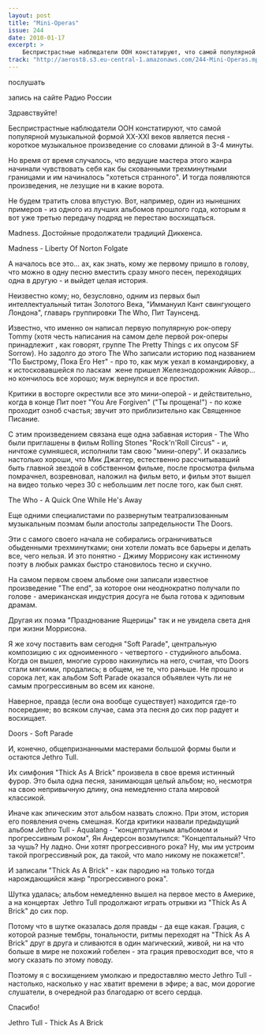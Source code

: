```yaml
---
layout: post
title: "Mini-Operas"
issue: 244
date: 2010-01-17
excerpt: >
    Беспристрастные наблюдатели ООН констатируют, что самой популярной музыкальной формой XX-XXI веков является песня - короткое музыкальное произведение со словами длиной в 3-4 минуты.
track: "http://aerost8.s3.eu-central-1.amazonaws.com/244-Mini-Operas.mp3"
---
```


послушать

запись на сайте Радио России

Здравствуйте!

Беспристрастные наблюдатели ООН констатируют, что самой популярной музыкальной формой XX-XXI веков является песня - короткое музыкальное произведение со словами длиной в 3-4 минуты.

Но время от время случалось, что ведущие мастера этого жанра начинали чувствовать себя как бы скованными трехминутными границами и им начиналось "хотеться странного". И тогда появляются произведения, не лезущие ни в какие ворота.

Не будем тратить слова впустую. Вот, например, один из нынешних примеров - из одного из лучших альбомов прошлого года, которым я вот уже третью передачу подряд не перестаю восхищаться.

Madness. Достойные продолжатели традиций Диккенса.

Madness - Liberty Of Norton Folgate

А началось все это... ах, как знать, кому же первому пришло в голову, что можно в одну песню вместить сразу много песен, переходящих одна в другую - и выйдет целая история.

Неизвестно кому; но, безусловно, одним из первых был интеллектуальный титан Золотого Века, "Иммануил Кант свингующего Лондона", главарь группировки The Who, Пит Таунсенд.

Известно, что именно он написал первую популярную рок-оперу Tommy (хотя честь написания на самом деле первой рок-оперы принадлежит , как говорят, группе The Pretty Things с их опусом SF Sorrow). Но задолго до этого The Who записали историю под названием "По Быстрому, Пока Его Нет" - про то, как муж уехал в командировку, а к истосковавшейся по ласкам  жене пришел Железнодорожник Айвор... но кончилось все хорошо; муж вернулся и все простил.

Критики в восторге окрестили все это мини-оперой - и действительно, когда в конце Пит поет "You Are Forgiven" ("Ты прощена!") - по коже проходит озноб счастья; звучит это приблизительно как Священное Писание.

С этим произведением связана еще одна забавная история - The Who были приглашены в фильм Rolling Stones "Rock'n'Roll Circus" - и, ничтоже сумняшеся, исполнили там свою "мини-оперу". И оказались настолько хороши, что Мик Джаггер, естественно рассчитывавший быть главной звездой в собственном фильме, после просмотра фильма помрачнел, возревновал, наложил на фильм вето, и фильм этот вышел на видео только через 30 с небольшим лет после того, как был снят.

The Who - A Quick One While He's Away

Еще одними специалистами по развернутым театрализованным музыкальным поэмам были апостолы запредельности The Doors.

Эти c самого своего начала не собирались ограничиваться обыденными трехминутками; они хотели ломать все барьеры и делать все, чего нельзя. И это понятно - Джиму Моррисону как истинному поэту в любых рамках быстро становилось тесно и скучно.

На самом первом своем альбоме они записали известное произведение "The end", за которое они неоднократно получали по голове - американская индустрия досуга не была готова к эдиповым драмам.

Другая их поэма "Празднование Ящерицы" так и не увидела света дня при жизни Моррисона.

Я же хочу поставить вам сегодня "Soft Parade", центральную композицию с их одноименного - четвертого - студийного альбома. Когда он вышел, многие сурово накинулись на него, считая, что Doors стали мягкими, продались; в общем, не те, что раньше. Не прошло и сорока лет, как альбом Soft Parade оказался объявлен чуть ли не самым прогрессивным во всем их каноне.

Наверное, правда (если она вообще существует) находится где-то посередине; во всяком случае, сама эта песня до сих пор радует и восхищает.

Doors - Soft Parade

И, конечно, общепризнанными мастерами большой формы были и остаются Jethro Tull.

Их симфония "Thick As A Brick" произвела в свое время истинный фурор. Это была одна песня, занимающая целый альбом; но, несмотря на свою непривычную длину, она немедленно стала мировой классикой.

Иначе как эпическим этот альбом назвать сложно. При этом, история его появления очень смешная. Когда критики назвали предыдущий альбом Jethro Tull - Aqualang - "концептуальным альбомом и прогрессивным роком", Ян Андерсон возмутился: "Концептальный? Что за чушь? Ну ладно. Они хотят прогрессивного рока? Ну, мы им устроим такой прогрессивный рок, да такой, что мало никому не покажется!".

И записали "Thick As A Brick" - как пародию на только тогда нарождающийся жанр "прогрессивного рока".

Шутка удалась; альбом немедленно вышел на первое место в Америке, а на концертах  Jethro Tull продолжают играть отрывки из "Thick As A Brick" до сих пор.

Потому что в шутке оказалась доля правды - да еще какая. Грация, с которой разные тембры, тональности, ритмы переходят на "Thick As A Brick" друг в друга и сливаются в один магический, живой, ни на что больше в мире не похожий гобелен - эта грация превосходит все, что я могу сказать по этому поводу.

Поэтому я с восхищением умолкаю и предоставляю место Jethro Tull - настолько, насколько у нас хватит времени в эфире; а вас, мои дорогие слушатели, в очередной раз благодарю от всего сердца.

Спасибо!

Jethro Tull - Thick As A Brick
